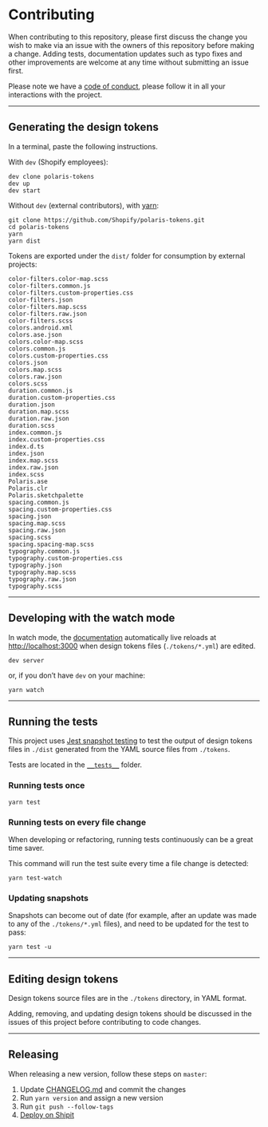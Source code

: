 # Contributing

When contributing to this repository, please first discuss the change you wish to make via an issue with the owners of this repository before making a change. Adding tests, documentation updates such as typo fixes and other improvements are welcome at any time without submitting an issue first.

Please note we have a [code of conduct](https://github.com/Shopify/polaris-tokens/blob/master/.github/CODE_OF_CONDUCT.md), please follow it in all your interactions with the project.

---

## Generating the design tokens

In a terminal, paste the following instructions.

With `dev` (Shopify employees):

```
dev clone polaris-tokens
dev up
dev start
```

Without `dev` (external contributors), with [yarn](https://yarnpkg.com/en/):

```
git clone https://github.com/Shopify/polaris-tokens.git
cd polaris-tokens
yarn
yarn dist
```

Tokens are exported under the `dist/` folder for consumption by external projects:

```
color-filters.color-map.scss
color-filters.common.js
color-filters.custom-properties.css
color-filters.json
color-filters.map.scss
color-filters.raw.json
color-filters.scss
colors.android.xml
colors.ase.json
colors.color-map.scss
colors.common.js
colors.custom-properties.css
colors.json
colors.map.scss
colors.raw.json
colors.scss
duration.common.js
duration.custom-properties.css
duration.json
duration.map.scss
duration.raw.json
duration.scss
index.common.js
index.custom-properties.css
index.d.ts
index.json
index.map.scss
index.raw.json
index.scss
Polaris.ase
Polaris.clr
Polaris.sketchpalette
spacing.common.js
spacing.custom-properties.css
spacing.json
spacing.map.scss
spacing.raw.json
spacing.scss
spacing.spacing-map.scss
typography.common.js
typography.custom-properties.css
typography.json
typography.map.scss
typography.raw.json
typography.scss
```

---

## Developing with the watch mode

In watch mode, the [documentation](https://shopify.github.io/polaris-tokens/) automatically live reloads at <http://localhost:3000>
when design tokens files (`./tokens/*.yml`) are edited.

```
dev server
```

or, if you don’t have `dev` on your machine:

```
yarn watch
```

---

## Running the tests

This project uses [Jest snapshot testing](https://facebook.github.io/jest/docs/en/snapshot-testing.html) to test the output of design tokens files in `./dist` generated from the YAML source files from `./tokens`.

Tests are located in the [`__tests__`](https://github.com/Shopify/polaris-tokens/tree/master/__tests__) folder.

### Running tests once

```
yarn test
```

### Running tests on every file change

When developing or refactoring, running tests continuously can be a great time saver.

This command will run the test suite every time a file change is detected:

```
yarn test-watch
```

### Updating snapshots

Snapshots can become out of date (for example, after an update was made to any of the `./tokens/*.yml` files), and need to be updated for the test to pass:

```
yarn test -u
```

---

## Editing design tokens

Design tokens source files are in the `./tokens` directory, in YAML format.

Adding, removing, and updating design tokens should be discussed in the issues of this project before contributing to code changes.

---

## Releasing

When releasing a new version, follow these steps on `master`:

1.  Update [CHANGELOG.md](https://github.com/Shopify/polaris-tokens/blob/master/CHANGELOG.md) and commit the changes
2.  Run `yarn version` and assign a new version
3.  Run `git push --follow-tags`
4.  [Deploy on Shipit](https://shipit.shopify.io/shopify/polaris-tokens/production)
